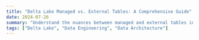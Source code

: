```yaml
---
title: "Delta Lake Managed vs. External Tables: A Comprehensive Guide"
date: 2024-07-26
summary: "Understand the nuances between managed and external tables in Delta Lake, their implications, use cases, and how to choose the right type for your data lake."
tags: ["Delta Lake", "Data Engineering", "Data Architecture"]
---
```



